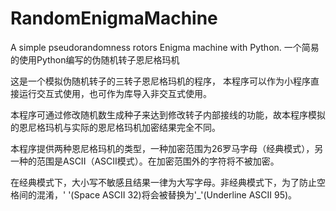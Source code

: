 # RandomEnigmaMachine
A simple pseudorandomness rotors Enigma machine with Python.    一个简易的使用Python编写的伪随机转子恩尼格玛机

这是一个模拟伪随机转子的三转子恩尼格玛机的程序，
本程序可以作为小程序直接运行交互式使用，也可作为库导入非交互式使用。

本程序可通过修改随机数生成种子来达到修改转子内部接线的功能，故本程序模拟的恩尼格玛机与实际的恩尼格玛机加密结果完全不同。

本程序提供两种恩尼格玛机的类型，一种加密范围为26罗马字母（经典模式），另一种的范围是ASCII（ASCII模式）。在加密范围外的字符将不被加密。

在经典模式下，大小写不敏感且结果一律为大写字母。非经典模式下，为了防止空格间的混淆，' '(Space ASCII 32)将会被替换为'_'(Underline ASCII 95)。
